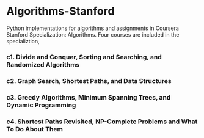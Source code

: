 # Algorithms-Stanford
Python implementations for algorithms and assignments in Coursera Stanford Specialization: Algorithms. Four courses are included in the specializtion,<br>
### c1. Divide and Conquer, Sorting and Searching, and Randomized Algorithms
### c2. Graph Search, Shortest Paths, and Data Structures
### c3. Greedy Algorithms, Minimum Spanning Trees, and Dynamic Programming
### c4. Shortest Paths Revisited, NP-Complete Problems and What To Do About Them
